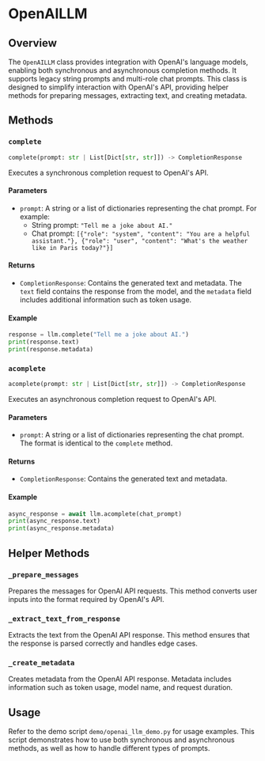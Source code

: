 # OpenAILLM

## Overview

The `OpenAILLM` class provides integration with OpenAI's language models, enabling both synchronous and asynchronous completion methods. It supports legacy string prompts and multi-role chat prompts. This class is designed to simplify interaction with OpenAI's API, providing helper methods for preparing messages, extracting text, and creating metadata.

## Methods

### `complete`

```python
complete(prompt: str | List[Dict[str, str]]) -> CompletionResponse
```

Executes a synchronous completion request to OpenAI's API.

#### Parameters

- `prompt`: A string or a list of dictionaries representing the chat prompt. For example:
  - String prompt: `"Tell me a joke about AI."`
  - Chat prompt: `[{"role": "system", "content": "You are a helpful assistant."}, {"role": "user", "content": "What's the weather like in Paris today?"}]`

#### Returns

- `CompletionResponse`: Contains the generated text and metadata. The `text` field contains the response from the model, and the `metadata` field includes additional information such as token usage.

#### Example

```python
response = llm.complete("Tell me a joke about AI.")
print(response.text)
print(response.metadata)
```

### `acomplete`

```python
acomplete(prompt: str | List[Dict[str, str]]) -> CompletionResponse
```
Executes an asynchronous completion request to OpenAI's API.

#### Parameters

- `prompt`: A string or a list of dictionaries representing the chat prompt. The format is identical to the `complete` method.

#### Returns

- `CompletionResponse`: Contains the generated text and metadata.

#### Example

```python
async_response = await llm.acomplete(chat_prompt)
print(async_response.text)
print(async_response.metadata)
```

## Helper Methods

### `_prepare_messages`

Prepares the messages for OpenAI API requests. This method converts user inputs into the format required by OpenAI's API.

### `_extract_text_from_response`

Extracts the text from the OpenAI API response. This method ensures that the response is parsed correctly and handles edge cases.

### `_create_metadata`

Creates metadata from the OpenAI API response. Metadata includes information such as token usage, model name, and request duration.

## Usage

Refer to the demo script `demo/openai_llm_demo.py` for usage examples. This script demonstrates how to use both synchronous and asynchronous methods, as well as how to handle different types of prompts.
